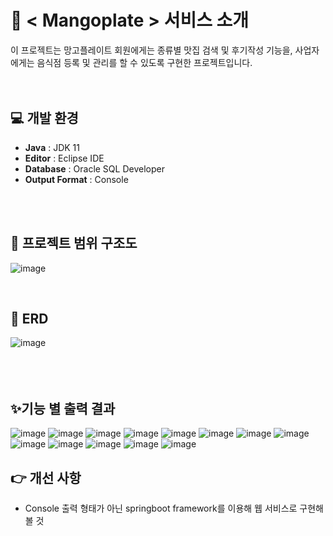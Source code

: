 # 📖 < Mangoplate > 서비스 소개
이 프로젝트는 망고플레이트 회원에게는 종류별 맛집 검색 및 후기작성 기능을, 사업자에게는 음식점 등록 및 관리를 할 수 있도록 구현한 프로젝트입니다.
   <br/>
   <br/> 
   <br/>
## 💻 개발 환경
- **Java** : JDK 11
- **Editor** : Eclipse IDE
- **Database** : Oracle SQL Developer
- **Output Format** : Console
<br/>
<br>
     
## 🌱 프로젝트 범위 구조도
![image](https://github.com/choihjhj/Mangoplate/assets/148078504/7b5f19e7-540a-45ec-9143-9261df225999)

   <br>
       
## 🧩 ERD
![image](https://github.com/choihjhj/Mangoplate/assets/148078504/d8bfde4f-ca3d-481a-b538-f872ad6c2580)
<br>
<br>     
<br>
## ✨기능 별 출력 결과     
![image](https://github.com/choihjhj/Mangoplate/assets/148078504/11321870-897c-456f-b10a-854a0d95aba0)
![image](https://github.com/choihjhj/Mangoplate/assets/148078504/2c7c9906-6a48-4fa5-9c1f-bfcd1805b094)
![image](https://github.com/choihjhj/Mangoplate/assets/148078504/47f8bb02-f471-45f9-a386-7672e16b51d7)
![image](https://github.com/choihjhj/Mangoplate/assets/148078504/b0d8195d-f87d-4830-b848-653bbd2d774e)
![image](https://github.com/choihjhj/Mangoplate/assets/148078504/62dffc9b-626c-4a0c-9840-3578a81760a2)
![image](https://github.com/choihjhj/Mangoplate/assets/148078504/f21fca67-581a-46ca-bd95-18e5bdcfaa93)
![image](https://github.com/choihjhj/Mangoplate/assets/148078504/0492f7e0-29c4-4213-b972-fee78a152234)
![image](https://github.com/choihjhj/Mangoplate/assets/148078504/f373b5bf-0344-4366-8ed8-48877607d203)
![image](https://github.com/choihjhj/Mangoplate/assets/148078504/c57b2331-3e37-4a13-acf2-61eb8d765000)
![image](https://github.com/choihjhj/Mangoplate/assets/148078504/e9096bde-c2cd-4532-937e-a35b66a024d2)
![image](https://github.com/choihjhj/Mangoplate/assets/148078504/6ca2c2a1-0bd9-4e1e-bdd7-fb4a9e05d0b2)
![image](https://github.com/choihjhj/Mangoplate/assets/148078504/fd971745-69be-4394-a74f-628a117f49af)
![image](https://github.com/choihjhj/Mangoplate/assets/148078504/7175d6e3-12d7-4751-ac59-3d7e8b675b06)


       
## 👉 개선 사항
- Console 출력 형태가 아닌 springboot framework를 이용해 웹 서비스로 구현해 볼 것
  
   
 <!-- 
<img width="500" alt="image" src="https://github.com/choihjhj/Mangoplate/assets/148078504/2c7c9906-6a48-4fa5-9c1f-bfcd1805b094">
<img width="500" alt="image" src="https://github.com/choihjhj/Mangoplate/assets/148078504/47f8bb02-f471-45f9-a386-7672e16b51d7">
<img width="500" alt="image" src="https://github.com/choihjhj/Mangoplate/assets/148078504/b0d8195d-f87d-4830-b848-653bbd2d774e">
<img width="500" alt="image" src="https://github.com/choihjhj/Mangoplate/assets/148078504/62dffc9b-626c-4a0c-9840-3578a81760a2">
<img width="500" alt="image" src="https://github.com/choihjhj/Mangoplate/assets/148078504/f21fca67-581a-46ca-bd95-18e5bdcfaa93">
<img width="500" alt="image" src="https://github.com/choihjhj/Mangoplate/assets/148078504/0492f7e0-29c4-4213-b972-fee78a152234">
<img width="500" alt="image" src="https://github.com/choihjhj/Mangoplate/assets/148078504/f373b5bf-0344-4366-8ed8-48877607d203">
<img width="500" alt="image" src="https://github.com/choihjhj/Mangoplate/assets/148078504/c57b2331-3e37-4a13-acf2-61eb8d765000">
<img width="500" alt="image" src="https://github.com/choihjhj/Mangoplate/assets/148078504/e9096bde-c2cd-4532-937e-a35b66a024d2">
<img width="500" alt="image" src="https://github.com/choihjhj/Mangoplate/assets/148078504/6ca2c2a1-0bd9-4e1e-bdd7-fb4a9e05d0b2">
<img width="500" alt="image" src="https://github.com/choihjhj/Mangoplate/assets/148078504/fd971745-69be-4394-a74f-628a117f49af">
<img width="500" alt="image" src="https://github.com/choihjhj/Mangoplate/assets/148078504/7175d6e3-12d7-4751-ac59-3d7e8b675b06">

-->










